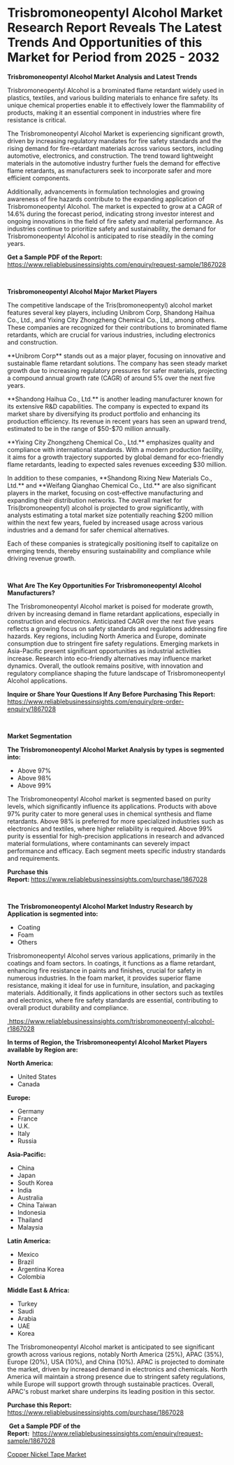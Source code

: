 <p><h1>Trisbromoneopentyl Alcohol Market Research Report Reveals The Latest Trends And Opportunities of this Market for Period from 2025 - 2032</h1></p><p><strong>Trisbromoneopentyl Alcohol Market Analysis and Latest Trends</strong></p>
<p><p>Trisbromoneopentyl Alcohol is a brominated flame retardant widely used in plastics, textiles, and various building materials to enhance fire safety. Its unique chemical properties enable it to effectively lower the flammability of products, making it an essential component in industries where fire resistance is critical.</p><p>The Trisbromoneopentyl Alcohol Market is experiencing significant growth, driven by increasing regulatory mandates for fire safety standards and the rising demand for fire-retardant materials across various sectors, including automotive, electronics, and construction. The trend toward lightweight materials in the automotive industry further fuels the demand for effective flame retardants, as manufacturers seek to incorporate safer and more efficient components.</p><p>Additionally, advancements in formulation technologies and growing awareness of fire hazards contribute to the expanding application of Trisbromoneopentyl Alcohol. The market is expected to grow at a CAGR of 14.6% during the forecast period, indicating strong investor interest and ongoing innovations in the field of fire safety and material performance. As industries continue to prioritize safety and sustainability, the demand for Trisbromoneopentyl Alcohol is anticipated to rise steadily in the coming years.</p></p>
<p><strong>Get a Sample PDF of the Report:&nbsp;</strong> <a href="https://www.reliablebusinessinsights.com/enquiry/request-sample/1867028?utm_campaign=3350&utm_medium=2&utm_source=Github&utm_content=ia&utm_term=03042025&utm_id=trisbromoneopentyl-alcohol">https://www.reliablebusinessinsights.com/enquiry/request-sample/1867028</a></p>
<p>&nbsp;</p>
<p><strong>Trisbromoneopentyl Alcohol Major Market Players</strong></p>
<p><p>The competitive landscape of the Tris(bromoneopentyl) alcohol market features several key players, including Unibrom Corp, Shandong Haihua Co., Ltd., and Yixing City Zhongzheng Chemical Co., Ltd., among others. These companies are recognized for their contributions to brominated flame retardants, which are crucial for various industries, including electronics and construction.</p><p>**Unibrom Corp** stands out as a major player, focusing on innovative and sustainable flame retardant solutions. The company has seen steady market growth due to increasing regulatory pressures for safer materials, projecting a compound annual growth rate (CAGR) of around 5% over the next five years.</p><p>**Shandong Haihua Co., Ltd.** is another leading manufacturer known for its extensive R&D capabilities. The company is expected to expand its market share by diversifying its product portfolio and enhancing its production efficiency. Its revenue in recent years has seen an upward trend, estimated to be in the range of $50-$70 million annually.</p><p>**Yixing City Zhongzheng Chemical Co., Ltd.** emphasizes quality and compliance with international standards. With a modern production facility, it aims for a growth trajectory supported by global demand for eco-friendly flame retardants, leading to expected sales revenues exceeding $30 million.</p><p>In addition to these companies, **Shandong Rixing New Materials Co., Ltd.** and **Weifang Qianghao Chemical Co., Ltd.** are also significant players in the market, focusing on cost-effective manufacturing and expanding their distribution networks. The overall market for Tris(bromoneopentyl) alcohol is projected to grow significantly, with analysts estimating a total market size potentially reaching $200 million within the next few years, fueled by increased usage across various industries and a demand for safer chemical alternatives. </p><p>Each of these companies is strategically positioning itself to capitalize on emerging trends, thereby ensuring sustainability and compliance while driving revenue growth.</p></p>
<p>&nbsp;</p>
<p><strong>What Are The Key Opportunities For Trisbromoneopentyl Alcohol Manufacturers?</strong></p>
<p><p>The Trisbromoneopentyl Alcohol market is poised for moderate growth, driven by increasing demand in flame retardant applications, especially in construction and electronics. Anticipated CAGR over the next five years reflects a growing focus on safety standards and regulations addressing fire hazards. Key regions, including North America and Europe, dominate consumption due to stringent fire safety regulations. Emerging markets in Asia-Pacific present significant opportunities as industrial activities increase. Research into eco-friendly alternatives may influence market dynamics. Overall, the outlook remains positive, with innovation and regulatory compliance shaping the future landscape of Trisbromoneopentyl Alcohol applications.</p></p>
<p><strong>Inquire or Share Your Questions If Any Before Purchasing This Report:</strong> <a href="https://www.reliablebusinessinsights.com/enquiry/pre-order-enquiry/1867028?utm_campaign=3350&utm_medium=2&utm_source=Github&utm_content=ia&utm_term=03042025&utm_id=trisbromoneopentyl-alcohol">https://www.reliablebusinessinsights.com/enquiry/pre-order-enquiry/1867028</a></p>
<p>&nbsp;</p>
<p><strong>Market Segmentation</strong></p>
<p><strong>The Trisbromoneopentyl Alcohol Market Analysis by types is segmented into:</strong></p>
<p><ul><li>Above 97%</li><li>Above 98%</li><li>Above 99%</li></ul></p>
<p><p>The Trisbromoneopentyl Alcohol market is segmented based on purity levels, which significantly influence its applications. Products with above 97% purity cater to more general uses in chemical synthesis and flame retardants. Above 98% is preferred for more specialized industries such as electronics and textiles, where higher reliability is required. Above 99% purity is essential for high-precision applications in research and advanced material formulations, where contaminants can severely impact performance and efficacy. Each segment meets specific industry standards and requirements.</p></p>
<p><strong>Purchase this Report:&nbsp;</strong><a href="https://www.reliablebusinessinsights.com/purchase/1867028?utm_campaign=3350&utm_medium=2&utm_source=Github&utm_content=ia&utm_term=03042025&utm_id=trisbromoneopentyl-alcohol">https://www.reliablebusinessinsights.com/purchase/1867028</a></p>
<p>&nbsp;</p>
<p><strong>The Trisbromoneopentyl Alcohol Market Industry Research by Application is segmented into:</strong></p>
<p><ul><li>Coating</li><li>Foam</li><li>Others</li></ul></p>
<p><p>Trisbromoneopentyl Alcohol serves various applications, primarily in the coatings and foam sectors. In coatings, it functions as a flame retardant, enhancing fire resistance in paints and finishes, crucial for safety in numerous industries. In the foam market, it provides superior flame resistance, making it ideal for use in furniture, insulation, and packaging materials. Additionally, it finds applications in other sectors such as textiles and electronics, where fire safety standards are essential, contributing to overall product durability and compliance.</p></p>
<p><a href="https://www.reliablebusinessinsights.com/trisbromoneopentyl-alcohol-r1867028?utm_campaign=3350&utm_medium=2&utm_source=Github&utm_content=ia&utm_term=03042025&utm_id=trisbromoneopentyl-alcohol">&nbsp;https://www.reliablebusinessinsights.com/trisbromoneopentyl-alcohol-r1867028</a></p>
<p><strong>In terms of Region, the Trisbromoneopentyl Alcohol Market Players available by Region are:</strong></p>
<p>
    <p> <strong> North America: </strong>
        <ul>
            <li>United States</li>
            <li>Canada</li>
        </ul>
        </p> 
    <p> <strong> Europe: </strong>
        <ul>
            <li>Germany</li>
            <li>France</li>
            <li>U.K.</li>
            <li>Italy</li>
            <li>Russia</li>
        </ul>
        </p> 
    <p> <strong> Asia-Pacific: </strong>
        <ul>
            <li>China</li>
            <li>Japan</li>
            <li>South Korea</li>
            <li>India</li>
            <li>Australia</li>
            <li>China Taiwan</li>
            <li>Indonesia</li>
            <li>Thailand</li>
            <li>Malaysia</li>
        </ul>
        </p> 
    <p> <strong> Latin America: </strong>
        <ul>
            <li>Mexico</li>
            <li>Brazil</li>
            <li>Argentina Korea</li>
            <li>Colombia</li>
        </ul>
        </p> 
    <p> <strong> Middle East & Africa: </strong>
        <ul>
            <li>Turkey</li>
            <li>Saudi</li>
            <li>Arabia</li>
            <li>UAE</li>
            <li>Korea</li>
        </ul>
    </p>
    </p>
<p><p>The Trisbromoneopentyl Alcohol market is anticipated to see significant growth across various regions, notably North America (25%), APAC (35%), Europe (20%), USA (10%), and China (10%). APAC is projected to dominate the market, driven by increased demand in electronics and chemicals. North America will maintain a strong presence due to stringent safety regulations, while Europe will support growth through sustainable practices. Overall, APAC's robust market share underpins its leading position in this sector.</p></p>
<p><strong>Purchase this Report: </strong><a href="https://www.reliablebusinessinsights.com/purchase/1867028?utm_campaign=3350&utm_medium=2&utm_source=Github&utm_content=ia&utm_term=03042025&utm_id=trisbromoneopentyl-alcohol">https://www.reliablebusinessinsights.com/purchase/1867028</a></p>
<p>&nbsp;<strong>Get a Sample PDF of the Report:&nbsp;&nbsp;</strong><a href="https://www.reliablebusinessinsights.com/enquiry/request-sample/1867028?utm_campaign=3350&utm_medium=2&utm_source=Github&utm_content=ia&utm_term=03042025&utm_id=trisbromoneopentyl-alcohol">https://www.reliablebusinessinsights.com/enquiry/request-sample/1867028</a></p>
<p><strong></strong></p>
<p><p><a href="https://github.com/anggigpps/Market-Research-Report-List-1/blob/main/copper-nickel-tape-market.md?utm_campaign=3350&utm_medium=2&utm_source=Github&utm_content=ia&utm_term=03042025&utm_id=trisbromoneopentyl-alcohol">Copper Nickel Tape Market</a></p></p>
